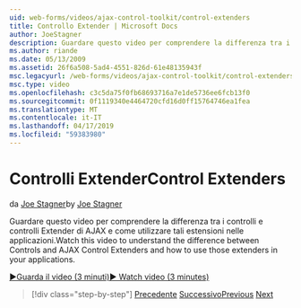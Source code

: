 ```yaml
---
uid: web-forms/videos/ajax-control-toolkit/control-extenders
title: Controllo Extender | Microsoft Docs
author: JoeStagner
description: Guardare questo video per comprendere la differenza tra i controlli e controlli Extender di AJAX e come utilizzare tali estensioni nelle applicazioni.
ms.author: riande
ms.date: 05/13/2009
ms.assetid: 26f6a508-5ad4-4551-826d-61e48135943f
msc.legacyurl: /web-forms/videos/ajax-control-toolkit/control-extenders
msc.type: video
ms.openlocfilehash: c3c5da75f0fb68693716a7e1de5736ee6fcb13f0
ms.sourcegitcommit: 0f1119340e4464720cfd16d0ff15764746ea1fea
ms.translationtype: MT
ms.contentlocale: it-IT
ms.lasthandoff: 04/17/2019
ms.locfileid: "59383980"
---
```

# <a name="control-extenders"></a><span data-ttu-id="c0783-103">Controlli Extender</span><span class="sxs-lookup"><span data-stu-id="c0783-103">Control Extenders</span></span>

<span data-ttu-id="c0783-104">da [Joe Stagner](https://github.com/JoeStagner)</span><span class="sxs-lookup"><span data-stu-id="c0783-104">by [Joe Stagner](https://github.com/JoeStagner)</span></span>

<span data-ttu-id="c0783-105">Guardare questo video per comprendere la differenza tra i controlli e controlli Extender di AJAX e come utilizzare tali estensioni nelle applicazioni.</span><span class="sxs-lookup"><span data-stu-id="c0783-105">Watch this video to understand the difference between Controls and AJAX Control Extenders and how to use those extenders in your applications.</span></span>

[<span data-ttu-id="c0783-106">&#9654;Guarda il video (3 minuti)</span><span class="sxs-lookup"><span data-stu-id="c0783-106">&#9654; Watch video (3 minutes)</span></span>](https://channel9.msdn.com/Blogs/ASP-NET-Site-Videos/control-extenders)

> [!div class="step-by-step"]
> <span data-ttu-id="c0783-107">[Precedente](utilize-the-ajax-rating-control-in-the-aspnet-toolkit.md)
> [Successivo](color-picker.md)</span><span class="sxs-lookup"><span data-stu-id="c0783-107">[Previous](utilize-the-ajax-rating-control-in-the-aspnet-toolkit.md)
[Next](color-picker.md)</span></span>
